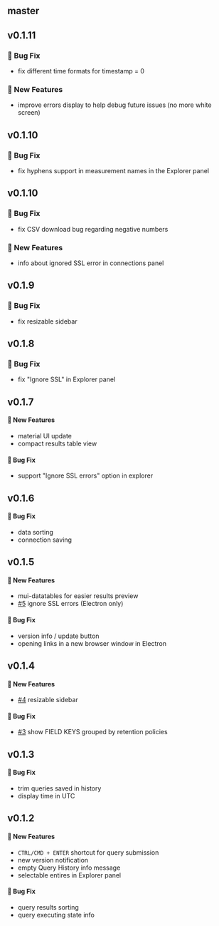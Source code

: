 ## master

## v0.1.11

### :bug: Bug Fix

- fix different time formats for timestamp = 0

### :rocket: New Features

- improve errors display to help debug future issues (no more white screen)

## v0.1.10

### :bug: Bug Fix

- fix hyphens support in measurement names in the Explorer panel

## v0.1.10

### :bug: Bug Fix

- fix CSV download bug regarding negative numbers

### :rocket: New Features

- info about ignored SSL error in connections panel

## v0.1.9

### :bug: Bug Fix

- fix resizable sidebar

## v0.1.8

### :bug: Bug Fix

- fix "Ignore SSL" in Explorer panel

## v0.1.7

#### :rocket: New Features

- material UI update
- compact results table view

#### :bug: Bug Fix

- support "Ignore SSL errors" option in explorer

## v0.1.6

#### :bug: Bug Fix

- data sorting
- connection saving

## v0.1.5

#### :rocket: New Features

- mui-datatables for easier results preview
- [#5](https://github.com/timeseriesadmin/timeseriesadmin/issues/5) ignore SSL errors (Electron only)

#### :bug: Bug Fix

- version info / update button
- opening links in a new browser window in Electron

## v0.1.4

#### :rocket: New Features

- [#4](https://github.com/timeseriesadmin/timeseriesadmin/issues/4) resizable sidebar

#### :bug: Bug Fix

- [#3](https://github.com/timeseriesadmin/timeseriesadmin/issues/3) show FIELD KEYS grouped by retention policies

## v0.1.3

#### :bug: Bug Fix

- trim queries saved in history
- display time in UTC

## v0.1.2

#### :rocket: New Features

- `CTRL/CMD + ENTER` shortcut for query submission
- new version notification
- empty Query History info message
- selectable entires in Explorer panel

#### :bug: Bug Fix

- query results sorting
- query executing state info
